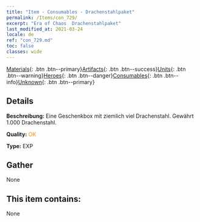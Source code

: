 ```yaml
---
title: "Item - Consumables - Drachenstahlpaket"
permalink: /Items/con_729/
excerpt: "Era of Chaos  Drachenstahlpaket"
last_modified_at: 2021-03-24
locale: de
ref: "con_729.md"
toc: false
classes: wide
---
```

 [Materials](/de/Items/){: .btn .btn--primary}[Artifacts](/de/Items/Artifacts/){: .btn .btn--success}[Units](/de/Items/Units/){: .btn .btn--warning}[Heroes](/de/Items/Heroes/){: .btn .btn--danger}[Consumables](/de/Items/Consumables/){: .btn .btn--info}[Unknown](/de/Items/Unknown/){: .btn .btn--primary}

## Details
 **Beschreibung:** Eine Geschenkbox mit ziemlich viel Drachenstahl. Gewährt 1.000 Drachenstahl.

 **Quality:** <span style="color: #FF8C00">OK</span>

 **Type:** EXP

## Gather

  None

## This item contains:

  None

